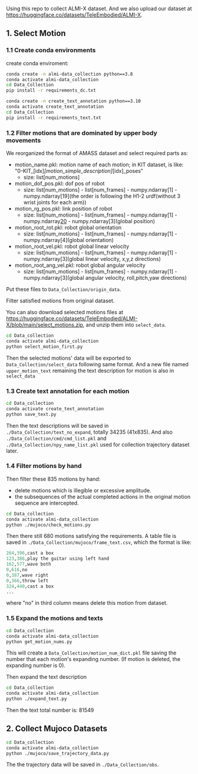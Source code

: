 Using this repo to collect ALMI-X dataset. And we also upload our dataset at <https://huggingface.co/datasets/TeleEmbodied/ALMI-X>.

## 1. Select Motion

### 1.1 Create conda environments
create conda enviroment:
``` bash
conda create -n almi-data_collection python==3.8
conda activate almi-data_collection
cd Data_Collection
pip install -r requirements_dc.txt

conda create -n create_text_annotation python==3.10
conda activate create_text_annotation
cd Data_Collection
pip install -r requirements_text.txt

```

### 1.2 Filter motions that are dominated by upper body movements

We reorganized the format of AMASS dataset and select required parts as:
 - motion_name.pkl: motion name of each motion; in KIT dataset, is like: "0-KIT_[idx]_[motion_simple_description]_[idx]_poses"
   - size: list[num_motions]
 - motion_dof_pos.pkl: dof pos of robot
   - size: list[num_motions] - list[num_frames] - numpy.ndarray[1] - numpy.ndarray[19](the order is following the H1-2 urdf(without 3 wrist joints for each arm)) 
 - motion_rg_pos.pkl: link position of robot
   - size: list[num_motions] - list[num_frames] - numpy.ndarray[1] - numpy.ndarray[20](num_links) - numpy.ndarray[3](global position)
 - motion_root_rot.pkl: robot global orientation
   - size: list[num_motions] - list[num_frames] - numpy.ndarray[1] - numpy.ndarray[4](global orientation)
 - motion_root_vel.pkl: robot global linear velocity
   - size: list[num_motions] - list[num_frames] - numpy.ndarray[1] - numpy.ndarray[3](global linear velocity, x,y,z directions)
 - motion_root_ang_vel.pkl: robot global angular velocity
   - size: list[num_motions] - list[num_frames] - numpy.ndarray[1] - numpy.ndarray[3](global angular velocity, roll,pitch,yaw directions)

Put these files to `Data_Collection/origin_data`.

Filter satisfied motions from original dataset.

You can also download selected motions files at <https://huggingface.co/datasets/TeleEmbodied/ALMI-X/blob/main/select_motions.zip>, and unzip them into `select_data`.

``` bash
cd Data_collection
conda activate almi-data_collection
python select_motion_first.py
```

Then the selected motions' data will be exported to `Data_Collection/select_data` following same format. And a new file named `upper_motion_text` remaining the text description for motion is also in `select_data`

### 1.3 Create text annotation for each motion

``` bash
cd Data_collection
conda activate create_text_annotation
python save_text.py
```

Then the text descriptions will be saved in `./Data_Collection/text_no_expand`, totally 34235 (41x835). And also  `./Data_Collection/cmd/cmd_list.pkl` and `./Data_Collection/npy_name_list.pkl` used for collection trajectory dataset later.


### 1.4 Filter motions by hand
Then filter these 835 motions by hand:
  - delete motions which is illegible or excessive amplitude.
  - the subsequences of the actual completed actions in the original motion sequence are intercepted.

``` bash
cd Data_collection
conda activate almi-data_collection
python ./mujoco/check_motions.py
```

Then there still 680 motions satisfying the requirements. A table file is saved in `./Data_Collection/mujoco/frame_text.csv`, which the format is like:
``` python
264,396,cast a box
123,386,play the guitar using left hand
162,577,wave both
0,616,no
0,387,wave right
0,366,throw left
324,440,cast a box
...
```
where "no" in third column means delete this motion from dataset.

### 1.5 Expand the motions and texts
``` bash
cd Data_collection
conda activate almi-data_collection
python get_motion_nums.py
```

This will create a `Data_Collection/motion_num_dict.pkl` file saving the number that each motion's expanding number. (If motion is deleted, the expanding number is 0).

Then expand the text description
``` bash
cd Data_collection
conda activate almi-data_collection
python ./expand_text.py
```
Then the text total number is: 81549

## 2. Collect Mujoco Datasets

``` bash
cd Data_collection
conda activate almi-data_collection
python ./mujoco/save_trajectory_data.py
```

The the trajectory data will be saved in `./Data_Collection/obs`.